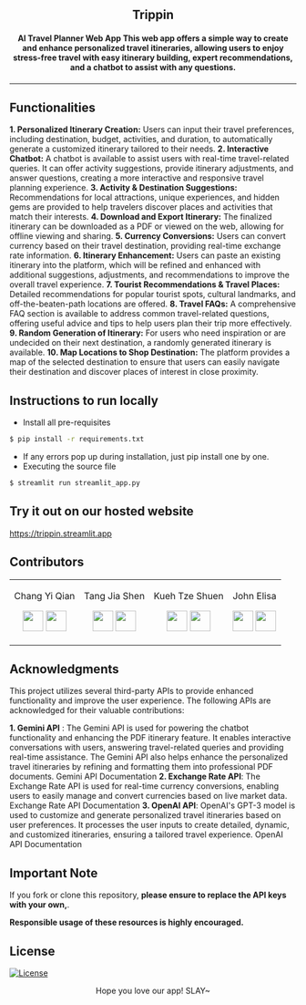 <p align="center">
	<h2 align="center">Trippin</h2>
	<h4 align="center"> AI Travel Planner Web App
This web app offers a simple way to create and enhance personalized travel itineraries, allowing users to enjoy stress-free travel with easy itinerary building, expert recommendations, and a chatbot to assist with any questions.
<h4>
</p>

---

## Functionalities
**1. Personalized Itinerary Creation:**
   Users can input their travel preferences, including destination, budget, activities, and duration, to automatically generate a customized itinerary tailored to their needs. 
**2. Interactive Chatbot:**
   A chatbot is available to assist users with real-time travel-related queries. It can offer activity suggestions, provide itinerary adjustments, and answer questions, creating a more interactive and responsive travel planning experience.
**3. Activity & Destination Suggestions:**
   Recommendations for local attractions, unique experiences, and hidden gems are provided to help travelers discover places and activities that match their interests.
**4. Download and Export Itinerary:**
   The finalized itinerary can be downloaded as a PDF or viewed on the web, allowing for offline viewing and sharing. 
**5. Currency Conversions:**
   Users can convert currency based on their travel destination, providing real-time exchange rate information. 
**6. Itinerary Enhancement:**
   Users can paste an existing itinerary into the platform, which will be refined and enhanced with additional suggestions, adjustments, and recommendations to improve the overall travel experience.
**7. Tourist Recommendations & Travel Places:**
   Detailed recommendations for popular tourist spots, cultural landmarks, and off-the-beaten-path locations are offered. 
**8. Travel FAQs:**
   A comprehensive FAQ section is available to address common travel-related questions, offering useful advice and tips to help users plan their trip more effectively.
**9. Random Generation of Itinerary:**
   For users who need inspiration or are undecided on their next destination, a randomly generated itinerary is available. 
**10. Map Locations to Shop Destination:**
   The platform provides a map of the selected destination to ensure that users can easily navigate their destination and discover places of interest in close proximity.
<br>


## Instructions to run locally
* Install all pre-requisites 
```bash
$ pip install -r requirements.txt
```
* If any errors pop up during installation, just pip install one by one.
* Executing the source file
```bash
$ streamlit run streamlit_app.py
```


## Try it out on our hosted website
https://trippin.streamlit.app


## Contributors

<table>
<tr align="center">


<td>

Chang Yi Qian

<p align="center">

</p>
<p align="center">
<a href = "https://github.com/yiqianee"><img src = "http://www.iconninja.com/files/241/825/211/round-collaboration-social-github-code-circle-network-icon.svg" width="36" height = "36"/></a>
<a href = "https://www.linkedin.com/in/yi-qian-chang-048420228/">
<img src = "http://www.iconninja.com/files/863/607/751/network-linkedin-social-connection-circular-circle-media-icon.svg" width="36" height="36"/>
</a>
</p>
</td>


<td>

Tang Jia Shen
<p align="center">

</p>
<p align="center">
<a href = "https://github.com/lazy-llama69"><img src = "http://www.iconninja.com/files/241/825/211/round-collaboration-social-github-code-circle-network-icon.svg" width="36" height = "36"/></a>
<a href = "https://www.linkedin.com/in/jia-shen-tang-b1a564170/">
<img src = "http://www.iconninja.com/files/863/607/751/network-linkedin-social-connection-circular-circle-media-icon.svg" width="36" height="36"/>
</a>
</p>
</td>


<td>

Kueh Tze Shuen 
<p align="center">

</p>
<p align="center">
<a href = "https://github.com/KuehTzeShuen"><img src = "http://www.iconninja.com/files/241/825/211/round-collaboration-social-github-code-circle-network-icon.svg" width="36" height = "36"/></a>
<a href = "https://www.linkedin.com/in/shuen-kueh-89157723b/">
<img src = "http://www.iconninja.com/files/863/607/751/network-linkedin-social-connection-circular-circle-media-icon.svg" width="36" height="36"/>
</a>
</p>
</td>



<td>

John Elisa
<p align="center">
</p>
<p align="center">
<a href = "https://github.com/johnbobelisa">
<img src = "http://www.iconninja.com/files/241/825/211/round-collaboration-social-github-code-circle-network-icon.svg" width="36" height = "36"/></a>
<a href = "https://www.linkedin.com/in/john-elisa-aa5843206/">
<img src = "http://www.iconninja.com/files/863/607/751/network-linkedin-social-connection-circular-circle-media-icon.svg" width="36" height="36"/>
</a>
</p>
</td>
</tr>
  </table>
  
## Acknowledgments

This project utilizes several third-party APIs to provide enhanced functionality and improve the user experience. The following APIs are acknowledged for their valuable contributions:

**1. Gemini API** : The Gemini API is used for powering the chatbot functionality and enhancing the PDF itinerary feature. It enables interactive conversations with users, answering travel-related queries and providing real-time assistance. The Gemini API also helps enhance the personalized travel itineraries by refining and formatting them into professional PDF documents. Gemini API Documentation
**2. Exchange Rate API**: The Exchange Rate API is used for real-time currency conversions, enabling users to easily manage and convert currencies based on live market data. Exchange Rate API Documentation
**3. OpenAI API**: OpenAI's GPT-3 model is used to customize and generate personalized travel itineraries based on user preferences. It processes the user inputs to create detailed, dynamic, and customized itineraries, ensuring a tailored travel experience. OpenAI API Documentation


## Important Note

If you fork or clone this repository, **please ensure to replace the API keys with your own,**. 

**Responsible usage of these resources is highly encouraged.**


## License
[![License](http://img.shields.io/:license-mit-blue.svg?style=flat-square)](http://badges.mit-license.org)

<p align="center">
	Hope you love our app! SLAY~ </a>
</p>


